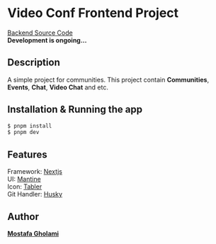 # Video Conf Frontend Project

[Backend Source Code](https://github.com/mst-ghi/video-conf-backend)
<br />
**Development is ongoing...**

## Description

A simple project for communities. This project contain **Communities**, **Events**, **Chat**, **Video Chat** and etc.

## Installation & Running the app

```bash
$ pnpm install
$ pnpm dev
```

## Features

Framework: [Nextjs](https://nextjs.org/) </br>
UI: [Mantine](https://mantine.dev/) </br>
Icon: [Tabler](https://tabler.io/icons) </br>
Git Handler: [Husky](https://typicode.github.io/husky/) </br>

## Author

**[Mostafa Gholami](https://mst-ghi.github.io/)**
